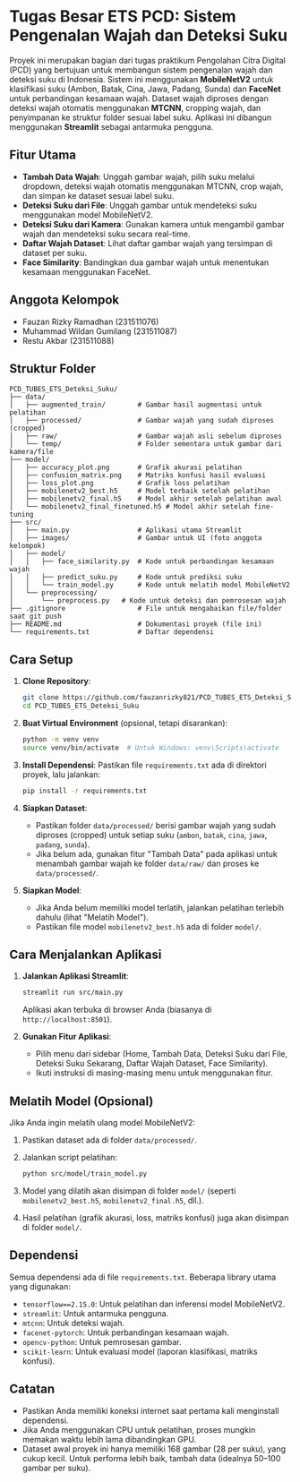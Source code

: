 # Tugas Besar ETS PCD: Sistem Pengenalan Wajah dan Deteksi Suku

Proyek ini merupakan bagian dari tugas praktikum Pengolahan Citra Digital (PCD) yang bertujuan untuk membangun sistem pengenalan wajah dan deteksi suku di Indonesia. Sistem ini menggunakan **MobileNetV2** untuk klasifikasi suku (Ambon, Batak, Cina, Jawa, Padang, Sunda) dan **FaceNet** untuk perbandingan kesamaan wajah. Dataset wajah diproses dengan deteksi wajah otomatis menggunakan **MTCNN**, cropping wajah, dan penyimpanan ke struktur folder sesuai label suku. Aplikasi ini dibangun menggunakan **Streamlit** sebagai antarmuka pengguna.

## Fitur Utama

- **Tambah Data Wajah**: Unggah gambar wajah, pilih suku melalui dropdown, deteksi wajah otomatis menggunakan MTCNN, crop wajah, dan simpan ke dataset sesuai label suku.
- **Deteksi Suku dari File**: Unggah gambar untuk mendeteksi suku menggunakan model MobileNetV2.
- **Deteksi Suku dari Kamera**: Gunakan kamera untuk mengambil gambar wajah dan mendeteksi suku secara real-time.
- **Daftar Wajah Dataset**: Lihat daftar gambar wajah yang tersimpan di dataset per suku.
- **Face Similarity**: Bandingkan dua gambar wajah untuk menentukan kesamaan menggunakan FaceNet.

## Anggota Kelompok

- Fauzan Rizky Ramadhan (231511076)
- Muhammad Wildan Gumilang (231511087)
- Restu Akbar (231511088)

## Struktur Folder

```
PCD_TUBES_ETS_Deteksi_Suku/
├── data/
│   ├── augmented_train/        # Gambar hasil augmentasi untuk pelatihan
│   ├── processed/              # Gambar wajah yang sudah diproses (cropped)
│   ├── raw/                    # Gambar wajah asli sebelum diproses
│   └── temp/                   # Folder sementara untuk gambar dari kamera/file
├── model/
│   ├── accuracy_plot.png       # Grafik akurasi pelatihan
│   ├── confusion_matrix.png    # Matriks konfusi hasil evaluasi
│   ├── loss_plot.png           # Grafik loss pelatihan
│   ├── mobilenetv2_best.h5     # Model terbaik setelah pelatihan
│   ├── mobilenetv2_final.h5    # Model akhir setelah pelatihan awal
│   └── mobilenetv2_final_finetuned.h5 # Model akhir setelah fine-tuning
├── src/
│   ├── main.py                 # Aplikasi utama Streamlit
│   ├── images/                 # Gambar untuk UI (foto anggota kelompok)
│   ├── model/
│   │   ├── face_similarity.py  # Kode untuk perbandingan kesamaan wajah
│   │   ├── predict_suku.py     # Kode untuk prediksi suku
│   │   └── train_model.py      # Kode untuk melatih model MobileNetV2
│   └── preprocessing/
│       └── preprocess.py   # Kode untuk deteksi dan pemrosesan wajah
├── .gitignore                  # File untuk mengabaikan file/folder saat git push
├── README.md                   # Dokumentasi proyek (file ini)
└── requirements.txt            # Daftar dependensi
```

## Cara Setup

1. **Clone Repository**:

   ```bash
   git clone https://github.com/fauzanrizky821/PCD_TUBES_ETS_Deteksi_Suku.git
   cd PCD_TUBES_ETS_Deteksi_Suku
   ```

2. **Buat Virtual Environment** (opsional, tetapi disarankan):

   ```bash
   python -m venv venv
   source venv/bin/activate  # Untuk Windows: venv\Scripts\activate
   ```

3. **Install Dependensi**: Pastikan file `requirements.txt` ada di direktori proyek, lalu jalankan:

   ```bash
   pip install -r requirements.txt
   ```

4. **Siapkan Dataset**:

   - Pastikan folder `data/processed/` berisi gambar wajah yang sudah diproses (cropped) untuk setiap suku (`ambon`, `batak`, `cina`, `jawa`, `padang`, `sunda`).
   - Jika belum ada, gunakan fitur "Tambah Data" pada aplikasi untuk menambah gambar wajah ke folder `data/raw/` dan proses ke `data/processed/`.

5. **Siapkan Model**:

   - Jika Anda belum memiliki model terlatih, jalankan pelatihan terlebih dahulu (lihat "Melatih Model").
   - Pastikan file model `mobilenetv2_best.h5` ada di folder `model/`.

## Cara Menjalankan Aplikasi

1. **Jalankan Aplikasi Streamlit**:

   ```bash
   streamlit run src/main.py
   ```

   Aplikasi akan terbuka di browser Anda (biasanya di `http://localhost:8501`).

2. **Gunakan Fitur Aplikasi**:

   - Pilih menu dari sidebar (Home, Tambah Data, Deteksi Suku dari File, Deteksi Suku Sekarang, Daftar Wajah Dataset, Face Similarity).
   - Ikuti instruksi di masing-masing menu untuk menggunakan fitur.

## Melatih Model (Opsional)

Jika Anda ingin melatih ulang model MobileNetV2:

1. Pastikan dataset ada di folder `data/processed/`.

2. Jalankan script pelatihan:

   ```bash
   python src/model/train_model.py
   ```

3. Model yang dilatih akan disimpan di folder `model/` (seperti `mobilenetv2_best.h5`, `mobilenetv2_final.h5`, dll.).

4. Hasil pelatihan (grafik akurasi, loss, matriks konfusi) juga akan disimpan di folder `model/`.

## Dependensi

Semua dependensi ada di file `requirements.txt`. Beberapa library utama yang digunakan:

- `tensorflow==2.15.0`: Untuk pelatihan dan inferensi model MobileNetV2.
- `streamlit`: Untuk antarmuka pengguna.
- `mtcnn`: Untuk deteksi wajah.
- `facenet-pytorch`: Untuk perbandingan kesamaan wajah.
- `opencv-python`: Untuk pemrosesan gambar.
- `scikit-learn`: Untuk evaluasi model (laporan klasifikasi, matriks konfusi).

## Catatan

- Pastikan Anda memiliki koneksi internet saat pertama kali menginstall dependensi.
- Jika Anda menggunakan CPU untuk pelatihan, proses mungkin memakan waktu lebih lama dibandingkan GPU.
- Dataset awal proyek ini hanya memiliki 168 gambar (28 per suku), yang cukup kecil. Untuk performa lebih baik, tambah data (idealnya 50–100 gambar per suku).
